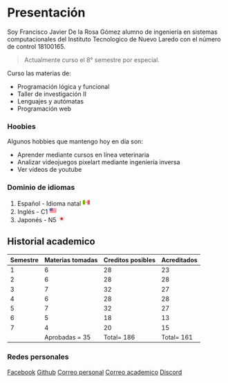 # Presentación
Soy Francisco Javier De la Rosa Gómez alumno de ingeniería en sistemas computacionales del Instituto Tecnologico de Nuevo Laredo con el número de control 18100165. 
>Actualmente curso el 8° semestre por especial.

Curso las materias de:
- Programación lógica y funcional
- Taller de investigación II
- Lenguajes y autómatas
- Programación web
###  Hoobies
Algunos hobbies que mantengo hoy en día son:
- Aprender mediante cursos en línea veterinaria
- Analizar videojuegos pixelart mediante ingeniería inversa
- Ver vídeos de youtube
### Dominio de idiomas
1. Español - Idioma natal ![](/Parcial1/assets/mexico.png)
2. Inglés - C1 ![](/Parcial1/assets/usa.png)
3. Japonés - N5 ![](/Parcial1/assets/japon.png)
## Historial academico
|Semestre|Materias tomadas|Creditos posibles|Acreditados|
|-|-|-|-|
|1|6|28|23
|2|6|28|28
|3|7|32|27
|4|6|28|28
|5|7|32|27
|6|5|18|13
|7|4|20|15
||Aprobadas = 35 |Total= 186|Total= 161

### Redes personales

[Facebook](https://www.facebook.com/franciscojavier.delarosagomez.9/)
[Github](https://github.com/FranciscoJavierDLRG/)
<a href="mailto:pancho221299@gmail.com">Correo personal</a>
<a href="mailto:l18100165@nlaredo.tecnm.mx">Correo academico</a>
[Discord](https://discord.gg/MZjtKYMr)


